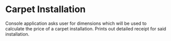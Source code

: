 # Carpet Installation

Console application asks user for dimensions which will be used to calculate the price of a carpet installation.  Prints out detailed receipt for said installation.
